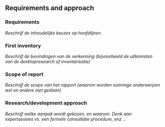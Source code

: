 ## Requirements and approach

### Requirements

*Beschrijf de inhoudelijke keuzes op hoofdlijnen*


### First inventory

*Beschrijf de bevindingen van de verkenning (bijvoorbeeld de uitkomsten van de desktopresearch of inventarisatie)*


### Scope of report

*Beschrijf de scope van het rapport (waarom worden sommige onderwerpen wel en andere niet gedaan)*


### Research/development approach

*Beschrijf welke aanpak wordt gekozen, en waarom. Denk aan expertsessies vs. een formele consultatie procedure, enz ...*


